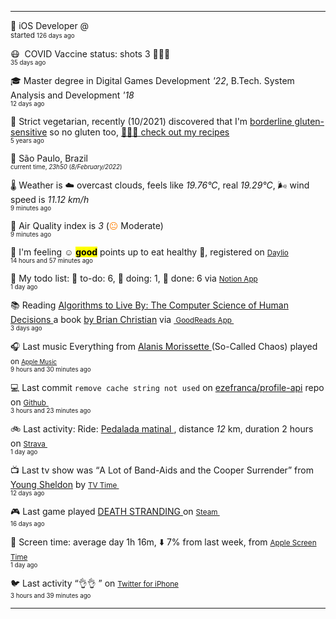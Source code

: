 
<hr/>
<p><span class="darkmode-ignore">💼&nbsp;</span><span class="itemline" id="job"><span class="new-box">iOS Developer @  &nbsp;<br/><sup> started <small class="text-muted">126 days ago </small></sup></span></span></p>
<p><span class="darkmode-ignore">😷&nbsp;</span><span class="itemline" id="vaccine"><span class="darkmode-ignore">&nbsp;</span>COVID Vaccine status: shots 3 <span class="darkmode-ignore">💉💉💉</span> &nbsp; <br/><sup><small class="text-muted">35 days ago </small></sup></span></p>
<p><span class="darkmode-ignore">🎓&nbsp;</span><span class="itemline" id="studies"><span class="new-box">Master degree in Digital Games Development <var>'22</var>, B.Tech. System Analysis and Development <var>'18</var> &nbsp;<br/><sup><small class="text-muted">12 days ago </small></sup></span></span></p>
<p><span class="darkmode-ignore">🌱&nbsp;</span><span class="itemline" id="cousine"><span class="new-box">Strict vegetarian, recently (10/2021) discovered that I'm <a class="darkmode-ignore" href="https://pubmed.ncbi.nlm.nih.gov/11374684/">borderline gluten-sensitive</a> so no gluten too, <a class="darkmode-ignore" href="https://ezequiel.app/cousine.html"><span class="darkmode-ignore">👨🏻‍🍳 </span> check out my recipes</a>&nbsp; <br/><sup><small class="text-muted">5 years ago </small></sup></span></span></p>
<p><span class="darkmode-ignore">📍&nbsp;</span><span class="itemline" id="location" style="opacity: 1;"><span class="new-box">São Paulo, Brazil   <br/><sup><small class="text-muted"> current time, <var>23h</var><var>50</var> (<var>8/February/2022</var>)</small></sup></span></span></p>
<p><span class="darkmode-ignore">🌡&nbsp;</span><span class="itemline" id="weather"><span class="new-box">Weather is <span class="darkmode-ignore">☁️</span> overcast clouds, feels like <var>19.76°C</var>, real <var>19.29°C</var>, <span class="darkmode-ignore">🌬</span> wind speed is <var> 11.12 km/h</var> <br/><sup><small class="text-muted">9 minutes ago </small></sup></span></span></p>
<p><span class="darkmode-ignore">💨&nbsp;</span><span class="itemline" id="airquality"><span class="new-box">Air Quality index is <var>3</var> (<span class="darkmode-ignore" style="color: transparent; text-shadow: 0 0 0#ff7e00"><span class="darkmode-ignore">😐</span></span> Moderate) <br/><sup><small class="text-muted">9 minutes ago </small></sup></span></span></p>
<p><span class="darkmode-ignore">🧠&nbsp;</span><span class="itemline" id="mood"><span class="new-box">I'm feeling <span class="darkmode-ignore">☺️</span> <mark><strong>good</strong></mark> points up to eat healthy <span class="darkmode-ignore">🥗</span>, registered on <a class="darkmode-ignore" href="https://daylio.net/"><small class="darkmode-ignore">Daylio</small></a>&nbsp; <br/><sup><small class="text-muted">14 hours and 57 minutes  ago </small></sup> </span></span></p>
<p><span class="darkmode-ignore">📝&nbsp;</span><span class="itemline" id="todo" style="opacity: 1;"><span class="new-box">My todo list: <span class="darkmode-ignore">📕</span> to-do: 6, <span class="darkmode-ignore">📒</span> doing: 1, <span class="darkmode-ignore">📗</span> done: 6 via <a href="https://www.notion.so/ezefranca/"><small class="darkmode-ignore">Notion App</small></a>&nbsp; <br/><sup><small class="text-muted">1 day ago </small></sup></span></span></p>
<p><span class="darkmode-ignore">📚&nbsp;</span><span class="itemline" id="book" style="opacity: 1;"><span class="new-box">Reading <a class="darkmode-ignore" href="https://www.goodreads.com/book/show/25666050-algorithms-to-live-by"> Algorithms to Live By: The Computer Science of Human Decisions </a> a book <a class="darkmode-ignore" href="https://www.goodreads.com/author/show/4199891.Brian_Christian"> by Brian Christian</a> via <a class="darkmode-ignore" href="https://www.goodreads.com/user/show/21512585"> <small class="darkmode-ignore">&nbsp;GoodReads App&nbsp;</small></a> <br/><sup><small class="text-muted">3 days ago </small></sup></span></span></p>
<p><span class="darkmode-ignore">🎧&nbsp;</span><span class="itemline" id="lastfm" style="opacity: 1;"><span class="new-box">Last music Everything from <a class="darkmode-ignore" href="https://www.last.fm/music/Alanis+Morissette/_/Everything"> Alanis Morissette </a> (So-Called Chaos) played <small>on <a class="darkmode-ignore" href="https://music.apple.com/profile/ezequielapp"><small class="darkmode-ignore">Apple Music</small></a></small>&nbsp; <br/><sup><small class="text-muted">9 hours and 30 minutes  ago </small></sup></span></span></p>
<p><span class="darkmode-ignore">💻&nbsp;</span><span class="itemline" id="github"><span class="new-box">Last commit <code>remove cache string not used</code> on <a class="darkmode-ignore" href="https://github.com/ezefranca/profile-api/commit/530e67594c909ceaa018f6d6d5251b7f8179b271"> ezefranca/profile-api</a> repo on <a class="darkmode-ignore" href="https://github.com/ezefranca/profile-api/commit/530e67594c909ceaa018f6d6d5251b7f8179b271"> <small class="darkmode-ignore">Github</small> </a>&nbsp; <br/><sup><small class="text-muted">3 hours and 23 minutes  ago </small></sup></span></span></p>
<p><span class="darkmode-ignore">🚲&nbsp;</span><span class="itemline" id="strava"><span class="new-box">Last activity: Ride: <a class="darkmode-ignore" href="https://ift.tt/UcglpAM"> Pedalada matinal </a>, distance <var>12</var> km, duration 2 hours on <a class="darkmode-ignore" href="https://ift.tt/UcglpAM"> <small class="darkmode-ignore">Strava&nbsp;</small></a> <br/><sup><small class="text-muted">1 day ago </small></sup></span></span></p>
<p><span class="darkmode-ignore">📺&nbsp;</span><span class="itemline" id="tv" style="opacity: 1;"><span class="new-box">Last tv show was <q class="markquote">A Lot of Band-Aids and the Cooper Surrender</q> from <a class="darkmode-ignore" href="https://www.tvtime.com/en/show/328724/episode/8929346 ">Young Sheldon</a> by <a class="darkmode-ignore" href="https://www.tvtime.com/en/show/328724/episode/8929346 "><small class="darkmode-ignore">TV Time </small></a>&nbsp; <br/><sup><small class="text-muted">12 days ago </small></sup></span></span></p>
<p><span class="darkmode-ignore">🎮&nbsp;</span><span class="itemline" id="steam" style="opacity: 1;"><span class="new-box">Last game played <a class="darkmode-ignore" href="https://store.steampowered.com/app/1316286541 "> DEATH STRANDING </a> on <a class="darkmode-ignore" href="https://steamcommunity.com/id/ezequielapp/ "><small class="darkmode-ignore">Steam </small></a>&nbsp;  <br/><sup><small class="text-muted">16 days ago </small></sup></span></span></p>
<p><span class="darkmode-ignore">📱&nbsp;</span><span class="itemline" id="screentime"><span class="new-box">Screen time: average day 1h 16m,  <span class="darkmode-ignore">⬇️</span> 7% from last week, from <a href="https://twitter.com/ezefranca/status/1488891719399710722"><small class="darkmode-ignore">Apple Screen Time</small></a>&nbsp; <br/><sup><small class="text-muted">1 day ago </small></sup></span></span></p>
<p><span class="darkmode-ignore">🐦&nbsp;</span><span class="itemline" id="twitter"><span class="new-box">Last activity <q class="markquote">👌👌 </q> on <a class="darkmode-ignore" href="https://twitter.com/ezefranca/status/1490825303391981568"> <small class="darkmode-ignore">Twitter for iPhone</small></a>&nbsp;   <br/><sup><small class="text-muted">3 hours and 39 minutes  ago </small></sup></span></span></p>
<hr/>
